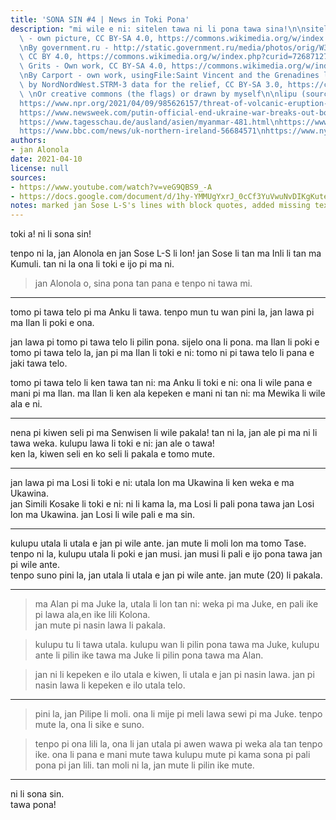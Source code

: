 ```yaml
---
title: 'SONA SIN #4 | News in Toki Pona'
description: "mi wile e ni: sitelen tawa ni li pona tawa sina!\n\nsitelen: \nBy PolizeiBerlin\
  \ - own picture, CC BY-SA 4.0, https://commons.wikimedia.org/w/index.php?curid=100022285\n\
  \nBy government.ru - http://static.government.ru/media/photos/orig/W3GA78Q5BQLJARph45cr0ii8CYI93HwA.png,\
  \ CC BY 4.0, https://commons.wikimedia.org/w/index.php?curid=72687127\n\nBy Dim\
  \ Grits - Own work, CC BY-SA 4.0, https://commons.wikimedia.org/w/index.php?curid=4617984\n\
  \nBy Carport - own work, usingFile:Saint Vincent and the Grenadines location map.svg\
  \ by NordNordWest.STRM-3 data for the relief, CC BY-SA 3.0, https://commons.wikimedia.org/w/index.php?curid=23501870\n\
  \ \nOr creative commons (the flags) or drawn by myself\n\nlipu (sources):\nhttps://edition.cnn.com/2021/04/09/asia/south-korea-iran-tanker-intl-hnk/index.html\n\
  https://www.npr.org/2021/04/09/985626157/threat-of-volcanic-eruption-forces-residents-to-flee-st-vincent?t=1617961796006\n\
  https://www.newsweek.com/putin-official-end-ukraine-war-breaks-out-border-russia-1582074\n\
  https://www.tagesschau.de/ausland/asien/myanmar-481.html\nhttps://www.wsj.com/articles/riots-in-northern-ireland-spurred-by-brexit-crime-and-covid-19-restrictions-11617900072,\n\
  https://www.bbc.com/news/uk-northern-ireland-56684571\nhttps://www.nytimes.com/2021/04/09/obituaries/prince-philip-dead.html"
authors:
- jan Alonola
date: 2021-04-10
license: null
sources:
- https://www.youtube.com/watch?v=veG9QBS9_-A
- https://docs.google.com/document/d/1hy-YMMUgYxrJ_0cCf3YuVwuNvDIKgKute7OrfCiuscI/edit
notes: marked jan Sose L-S's lines with block quotes, added missing text from video to doc
---
```


toki a! ni li sona sin!

tenpo ni la, jan Alonola en jan Sose L-S li lon! jan Sose li tan ma Inli li tan ma Kumuli. tan ni la ona li toki e ijo pi ma ni.

> jan Alonola o, sina pona tan pana e tenpo ni tawa mi.

---

<!-- https://edition.cnn.com/2021/04/09/asia/south-korea-iran-tanker-intl-hnk/index.html -->

tomo pi tawa telo pi ma Anku li tawa. tenpo mun tu wan pini la, jan lawa pi ma Ilan li poki e ona.

jan lawa pi tomo pi tawa telo li pilin pona. sijelo ona li pona. ma Ilan li poki e tomo pi tawa telo la, jan pi ma Ilan li toki e ni: tomo ni pi tawa telo li pana e jaki tawa telo.

tomo pi tawa telo li ken tawa tan ni: ma Anku li toki e ni: ona li wile pana e mani pi ma Ilan. ma Ilan li ken ala kepeken e mani ni tan ni: ma Mewika li wile ala e ni.

---

<!-- https://www.npr.org/2021/04/09/985626157/threat-of-volcanic-eruption-forces-residents-to-flee-st-vincent?t=1617961796006 -->

nena pi kiwen seli pi ma Senwisen li wile pakala! tan ni la, jan ale pi ma ni li tawa weka. kulupu lawa li toki e ni: jan ale o tawa!  
ken la, kiwen seli en ko seli li pakala e tomo mute.

---

<!-- https://www.newsweek.com/putin-official-end-ukraine-war-breaks-out-border-russia-1582074 -->

jan lawa pi ma Losi li toki e ni: utala lon ma Ukawina li ken weka e ma Ukawina.  
jan Simili Kosake li toki e ni: ni li kama la, ma Losi li pali pona tawa jan Losi lon ma Ukawina. jan Losi li wile pali e ma sin.

---

<!-- https://www.tagesschau.de/ausland/asien/myanmar-481.html -->

kulupu utala li utala e jan pi wile ante. jan mute li moli lon ma tomo Tase. tenpo ni la, kulupu utala li poki e jan musi. jan musi li pali e ijo pona tawa jan pi wile ante.  
tenpo suno pini la, jan utala li utala e jan pi wile ante. jan mute (20) li pakala.

---

<!-- https://www.wsj.com/articles/riots-in-northern-ireland-spurred-by-brexit-crime-and-covid-19-restrictions-11617900072,
https://www.bbc.com/news/uk-northern-ireland-56684571 -->

> ma Alan pi ma Juke la, utala li lon tan ni: weka pi ma Juke, en pali ike pi lawa ala,en ike lili Kolona.  
> jan mute pi nasin lawa li pakala.

> kulupu tu li tawa utala. kulupu wan li pilin pona tawa ma Juke, kulupu ante li pilin ike tawa ma Juke li pilin pona tawa ma Alan.

> jan ni li kepeken e ilo utala e kiwen, li utala e jan pi nasin lawa. jan pi nasin lawa li kepeken e ilo utala telo.

---

<!-- https://www.nytimes.com/2021/04/09/obituaries/prince-philip-dead.html -->

> pini la, jan Pilipe li moli. ona li mije pi meli lawa sewi pi ma Juke. tenpo mute la, ona li sike e suno.

> tenpo pi ona lili la, ona li jan utala pi awen wawa pi weka ala tan tenpo ike. ona li pana e mani mute tawa kulupu mute pi kama sona pi pali pona pi jan lili. tan moli ni la, jan mute li pilin ike mute.

---

ni li sona sin.  
tawa pona!
